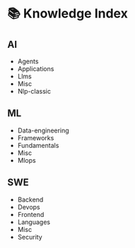 # 📚 Knowledge Index

## AI
- Agents
- Applications
- Llms
- Misc
- Nlp-classic

## ML
- Data-engineering
- Frameworks
- Fundamentals
- Misc
- Mlops

## SWE
- Backend
- Devops
- Frontend
- Languages
- Misc
- Security
